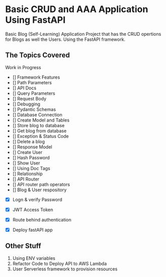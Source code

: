 # Basic CRUD and AAA Application Using FastAPI

Basic Blog (Self-Learning) Application Project that has the CRUD opertions for Blogs as well the Users. Using the FastAPI framework.

## The Topics Covered

Work in Progress

- [] Framework Features
- [] Path Parameters
- [] API Docs
- [] Query Parameters
- [] Request Body
- [] Debugging
- [] Pydantic Schemas
- [] Database Connection
- [] Create Model and Tables
- [] Store blog to database
- [] Get blog from database
- [] Exception & Status Code
- [] Delete a blog
- [] Response Model
- [] Create User
- [] Hash Password
- [] Show User
- [] Using Doc Tags
- [] Relationship
- [] API Router
- [] API router path operators
- [] Blog & User respository
- [x] Logn & verify Password
- [x] JWT Access Token
- [x] Route behind authentication
- [x] Deploy fastAPI app


## Other Stuff
1. Using ENV variables
2. Refactor Code to Deploy API to AWS Lambda
3. User Serverless framework to provision resources